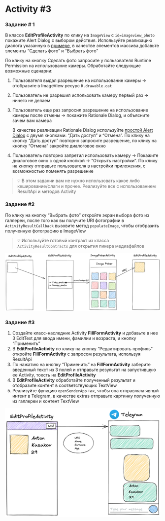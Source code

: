 # Activity #3

### Задание # 1

В классе **EditProfileActivity** по клику на `ImageView` с `id=imageview_photo` покажите Alert Dialog с выбором действия. Используйте реализацию диалога указанную в [примере](https://material.io/components/dialogs/android#simple-dialog), в качестве элементов массива добавьте элементы “Сделать фото” и “Выбрать фото”

По клику на кнопку Сделать фото запросите у пользователя Runtime Permission на использование камеры. Обработайте следующие возможные сценарии:

1. Пользователя выдал разрешение на использование камеры → отобразите в ImageView ресурс `R.drawable.cat`
2. Пользователь не разрешил использовать камеру первый раз → ничего не делаем
3. Пользователь еще раз запросил разрешение на использование камеры после отмены → покажите Rationale Dialog, и объясните зачем вам камера

   В качестве реализации Rationale Dialog используйте [простой Alert Dialog](https://material.io/components/dialogs/android#alert-dialog) с двумя кнопками: “Дать доступ” и “Отмена”. По клику на кнопку “Дать доступ” повторно запросите разрешение, по клику на кнопку “Отмена” закройте диалоговое окно

4. Пользователь повторно запретил использовать камеру → Покажите диалоговое окно с одной кнопкой → “Открыть настройки”. По клику на кнопку отправьте пользователя в настройки приложения, с возможностью поменять разрешение

> 💡 В этом задании вам не нужно использовать какое либо кеширование/флаги и прочее. Реализуйте все с использованием ResultApi и методов Activity


### Задание #2

По клику на кнопку “Выбрать фото” откройте экран выбора фото из галлереи, после того как вы получите URI фотографии в `ActivityResultCallback` вызовите метод `populateImage`, чтобы отобразить полученную фотографию в ImageView

> 💡 Используйте готовый контракт из класса `ActivityResultContracts` для открытия пикера медиафайлов

<img src="art/Untitled.png" width="720">

### Задание #3

1. Создайте класс-наследник Activity **FillFormActivity** и добавьте в нее 3 EditText для ввода имени, фамилии и возраста, и кнопку “Применить”
2. В **EditProfileActivity** по клику на кнопку “Редактировать профиль” откройте **FillFormActivity** с запросом результата, используя ResultApi
3. По нажатию на кнопку “Применить” на **FillFormActivity** заберите введенный текст из 3 полей и отправьте результат на запустившую ее Activity, тоесть на **EditProfileActivity**
4. В **EditProfileActivity** обработайте полученный результат и отобразите контент в соответствующих TextView
5. Реализуйте функцию `openSenderApp` так, чтобы она отправляла явный интент в Telegram, в качестве extras отправьте картинку полученную из галлереи и контент TextView

<img src="art/Untitled%201.png" width="720">
